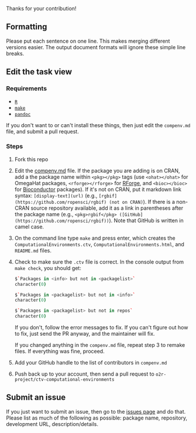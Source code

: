 Thanks for your contribution!

## Formatting

Please put each sentence on one line.
This makes merging different versions easier.
The output document formats will ignore these simple line breaks.

## Edit the task view

### Requirements

* [`R`](https://www.r-project.org/)
* [`make`](https://en.wikipedia.org/wiki/Make_(software))
* [`pandoc`](http://pandoc.org/)

If you don't want to or can't install these things, then just edit the `compenv.md` file, and submit a pull request.

### Steps

1. Fork this repo
2. Edit the [compenv.md](https://github.com/o2r-procect/ctv-computational-environments/blob/master/compenv.md) file. If the package you are adding is on CRAN, add a the package name within `<pkg></pkg>` tags (use `<ohat></ohat>` for OmegaHat packages, `<rforge></rforge>` for [RForge](https://r-forge.r-project.org/), and `<bioc></bioc>` for [Bioconductor](http://www.bioconductor.org/) packages). If it's not on CRAN, put it markdown link syntax: `[display-text](url)` (e.g., `[rgbif](https://github.com/ropensci/rgbif) (not on CRAN)`). If there is a non-CRAN source repository available, add it as a link in parentheses after the package name (e.g., `<pkg>rgbif</pkg> ([GitHub](https://github.com/ropensci/rgbif))`). Note that GitHub is written in camel case.
3. On the command line type `make` and press enter, which creates the `ComputationalEnvironments.ctv`, `ComputationalEnvironments.html`, and `README.md` files.
4. Check to make sure the `.ctv` file is correct. In the console output from `make check`, you should get:

    ```coffee
    $`Packages in <info> but not in <packagelist>`
    character(0)

    $`Packages in <packagelist> but not in <info>`
    character(0)

    $`Packages in <packagelist> but not in repos`
    character(0)
    ```

    If you don't, follow the error messages to fix. If you can't figure out how to fix, just send the PR anyway, and the maintainer will fix.

    If you changed anything in the `compenv.md` file, repeat step 3 to remake files. If everything was fine, proceed.
5. Add your GitHub handle to the list of contributors in `compenv.md`
6. Push back up to your account, then send a pull request to `o2r-project/ctv-computational-environments`

## Submit an issue

If you just want to submit an issue, then go to the [issues page](https://github.com/o2r-project/ctv-computational-environments/issues?state=open) and do that. Please list as much of the following as possible: package name, repository, development URL, description/details.
